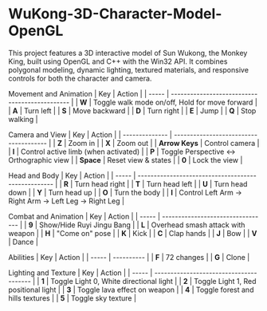 # WuKong-3D-Character-Model-OpenGL
This project features a 3D interactive model of Sun Wukong, the Monkey King, built using OpenGL and C++ with the Win32 API. It combines polygonal modeling, dynamic lighting, textured materials, and responsive controls for both the character and camera.

Movement and Animation
| Key   | Action                                         |
| ----- | ---------------------------------------------- |
| **W** | Toggle walk mode on/off, Hold for move forward |
| **A** | Turn left                                      |
| **S** | Move backward                                  |
| **D** | Turn right                                     |
| **E** | Jump                                           |
| **Q** | Stop walking                                   |


Camera and View
| Key            | Action                                 |
| -------------- | -------------------------------------- |
| **Z**          | Zoom in                                |
| **X**          | Zoom out                               |
| **Arrow Keys** | Control camera                         |
| **I**          | Control active limb (when activated)   |
| **P**          | Toggle Perspective ↔ Orthographic view |
| **Space**      | Reset view & states                    |
| **0**          | Lock the view                          |


Head and Body
| Key   | Action                                              |
| ----- | --------------------------------------------------- |
| **R** | Turn head right                                     |
| **T** | Turn head left                                      |
| **U** | Turn head down                                      |
| **Y** | Turn head up                                        |
| **O** | Turn the body                                       |
| **I** | Control Left Arm → Right Arm → Left Leg → Right Leg |


Combat and Animation
| Key   | Action                            |
| ----- | --------------------------------- |
| **9** | Show/Hide Ruyi Jingu Bang         |
| **L** | Overhead smash attack with weapon |
| **H** | "Come on" pose                    |
| **K** | Kick                              |
| **C** | Clap hands                        |
| **J** | Bow                               |
| **V** | Dance                             |


Abilities
| Key   | Action     |
| ----- | ---------- |
| **F** | 72 changes |
| **G** | Clone      |


Lighting and Texture
| Key   | Action                                  |
| ----- | --------------------------------------- |
| **1** | Toggle Light 0, White directional light |
| **2** | Toggle Light 1, Red positional light    |
| **3** | Toggle lava effect on weapon            |
| **4** | Toggle forest and hills textures        |
| **5** | Toggle sky texture                      |

